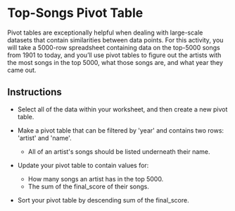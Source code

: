 # Top-Songs Pivot Table

Pivot tables are exceptionally helpful when dealing with large-scale datasets that contain similarities between data points. For this activity, you will take a 5000-row spreadsheet containing data on the top-5000 songs from 1901 to today, and you’ll use pivot tables to figure out the artists with the most songs in the top 5000, what those songs are, and what year they came out.

## Instructions

* Select all of the data within your worksheet, and then create a new pivot table.

* Make a pivot table that can be filtered by 'year' and contains two rows: 'artist' and 'name'.

  * All of an artist's songs should be listed underneath their name.

* Update your pivot table to contain values for:

  * How many songs an artist has in the top 5000.
  * The sum of the final_score of their songs.

* Sort your pivot table by descending sum of the final_score.
